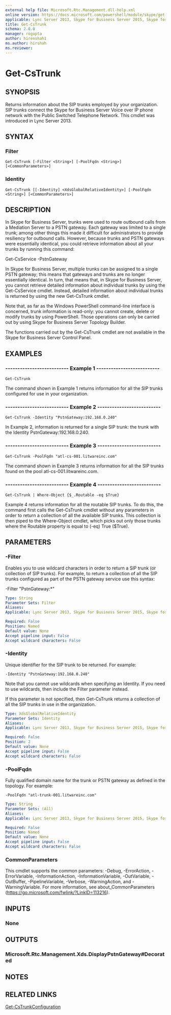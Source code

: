 ```yaml
---
external help file: Microsoft.Rtc.Management.dll-help.xml
online version: https://docs.microsoft.com/powershell/module/skype/get-cstrunk
applicable: Lync Server 2013, Skype for Business Server 2015, Skype for Business Server 2019
title: Get-CsTrunk
schema: 2.0.0
manager: rogupta
author: hirenshah1
ms.author: hirshah
ms.reviewer:
---
```


# Get-CsTrunk

## SYNOPSIS
Returns information about the SIP trunks employed by your organization.
SIP trunks connect the Skype for Business Server Voice over IP phone network with the Public Switched Telephone Network.
This cmdlet was introduced in Lync Server 2013.


## SYNTAX

### Filter
```
Get-CsTrunk [-Filter <String>] [-PoolFqdn <String>] [<CommonParameters>]
```

### Identity
```
Get-CsTrunk [[-Identity] <XdsGlobalRelativeIdentity>] [-PoolFqdn <String>] [<CommonParameters>]
```

## DESCRIPTION
In Skype for Business Server, trunks were used to route outbound calls from a Mediation Server to a PSTN gateway.
Each gateway was limited to a single trunk; among other things this made it difficult for administrators to provide resiliency for outbound calls.
However, because trunks and PSTN gateways were essentially identical, you could retrieve information about all your trunks by running this command:

Get-CsService -PstnGateway

In Skype for Business Server, multiple trunks can be assigned to a single PSTN gateway; this means that gateways and trunks are no longer essentially identical.
In turn, that means that, in Skype for Business Server, you cannot retrieve detailed information about individual trunks by using the Get-CsService cmdlet.
Instead, detailed information about individual trunks is returned by using the new Get-CsTrunk cmdlet.

Note that, as far as the Windows PowerShell command-line interface is concerned, trunk information is read-only: you cannot create, delete or modify trunks by using PowerShell.
Those operations can only be carried out by using Skype for Business Server Topology Builder.

The functions carried out by the Get-CsTrunk cmdlet are not available in the Skype for Business Server Control Panel.


## EXAMPLES

### -------------------------- Example 1 --------------------------
```
Get-CsTrunk
```

The command shown in Example 1 returns information for all the SIP trunks configured for use in your organization.

### -------------------------- Example 2 --------------------------
```
Get-CsTrunk -Identity "PstnGateway:192.168.0.240"
```

In Example 2, information is returned for a single SIP trunk: the trunk with the Identity PstnGateway:192.168.0.240.

### -------------------------- Example 3 --------------------------
```
Get-CsTrunk -PoolFqdn "atl-cs-001.litwareinc.com"
```

The command shown in Example 3 returns information for all the SIP trunks found on the pool atl-cs-001.litwareinc.com.

### -------------------------- Example 4 --------------------------
```
Get-CsTrunk | Where-Object {$_.Routable -eq $True}
```

Example 4 returns information for all the routable SIP trunks.
To do this, the command first calls the Get-CsTrunk cmdlet without any parameters in order to return a collection of all the available SIP trunks.
This collection is then piped to the Where-Object cmdlet, which picks out only those trunks where the Routable property is equal to (-eq) True ($True).


## PARAMETERS

### -Filter
Enables you to use wildcard characters in order to return a SIP trunk (or collection of SIP trunks).
For example, to return a collection of all the SIP trunks configured as part of the PSTN gateway service use this syntax:

-Filter "PstnGateway:*"

```yaml
Type: String
Parameter Sets: Filter
Aliases: 
Applicable: Lync Server 2013, Skype for Business Server 2015, Skype for Business Server 2019

Required: False
Position: Named
Default value: None
Accept pipeline input: False
Accept wildcard characters: False
```

### -Identity
Unique identifier for the SIP trunk to be returned.
For example:

`-Identity "PstnGateway:192.168.0.240"`

Note that you cannot use wildcards when specifying an Identity.
If you need to use wildcards, then include the Filter parameter instead.

If this parameter is not specified, then Get-CsTrunk returns a collection of all the SIP trunks in use in the organization.

```yaml
Type: XdsGlobalRelativeIdentity
Parameter Sets: Identity
Aliases: 
Applicable: Lync Server 2013, Skype for Business Server 2015, Skype for Business Server 2019

Required: False
Position: 2
Default value: None
Accept pipeline input: False
Accept wildcard characters: False
```

### -PoolFqdn
Fully qualified domain name for the trunk or PSTN gateway as defined in the topology.
For example:

`-PoolFqdn "atl-trunk-001.litwareinc.com"`

```yaml
Type: String
Parameter Sets: (All)
Aliases: 
Applicable: Lync Server 2013, Skype for Business Server 2015, Skype for Business Server 2019

Required: False
Position: Named
Default value: None
Accept pipeline input: False
Accept wildcard characters: False
```

### CommonParameters
This cmdlet supports the common parameters: -Debug, -ErrorAction, -ErrorVariable, -InformationAction, -InformationVariable, -OutVariable, -OutBuffer, -PipelineVariable, -Verbose, -WarningAction, and -WarningVariable. For more information, see about_CommonParameters (https://go.microsoft.com/fwlink/?LinkID=113216).


## INPUTS

### None


## OUTPUTS

### Microsoft.Rtc.Management.Xds.DisplayPstnGateway#Decorated


## NOTES


## RELATED LINKS

[Get-CsTrunkConfiguration](Get-CsTrunkConfiguration.md)

